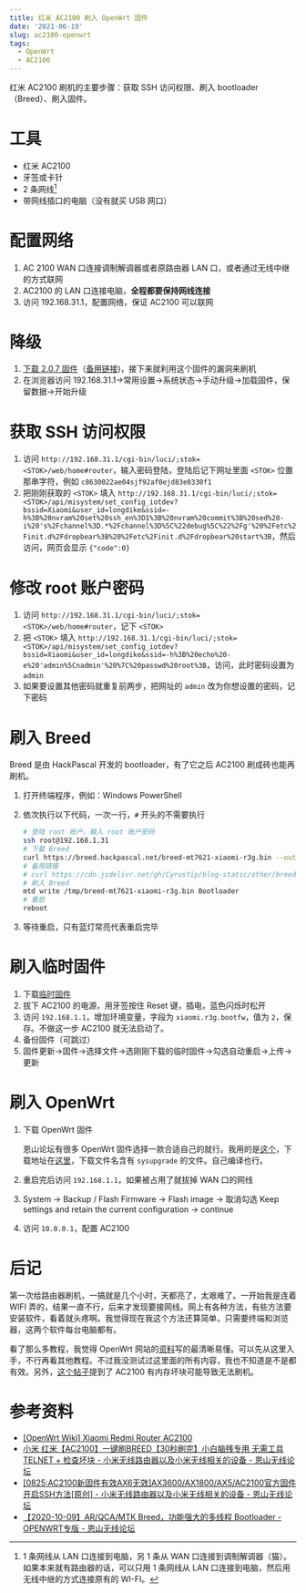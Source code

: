 ```yaml
---
title: 红米 AC2100 刷入 OpenWrt 固件
date: '2021-06-19'
slug: ac2100-openwrt
tags:
  - OpenWrt
  - AC2100
---
```


<!--more-->

红米 AC2100 刷机的主要步骤：获取 SSH 访问权限、刷入 bootloader（Breed）、刷入固件。

# 工具

- 红米 AC2100
- 牙签或卡针
- 2 条网线[^xian]
- 带网线插口的电脑（没有就买 USB 网口）

[^xian]: 1 条网线从 LAN 口连接到电脑，另 1 条从 WAN 口连接到调制解调器（猫）。如果本来就有路由器的话，可以只用 1 条网线从 LAN 口连接到电脑，然后用无线中继的方式连接原有的 WI-FI。

# 配置网络

1. AC 2100 WAN 口连接调制解调器或者原路由器 LAN 口，或者通过无线中继的方式联网
1. AC2100 的 LAN 口连接电脑，**全程都要保持网线连接**
1. 访问 192.168.31.1，配置网络，保证 AC2100 可以联网

# 降级

1. [下载 2.0.7 固件](http://cdn.cnbj1.fds.api.mi-img.com/xiaoqiang/rom/rm2100/miwifi_rm2100_firmware_d6234_2.0.7.bin)（[备用链接](https://cdn.jsdelivr.net/gh/CyrusYip/blog-static/other/miwifi_rm2100_firmware_d6234_2.0.7.bin))，接下来就利用这个固件的漏洞来刷机
1. 在浏览器访问 192.168.31.1->常用设置->系统状态->手动升级->加载固件，保留数据->开始升级

# 获取 SSH 访问权限

1. 访问 `http://192.168.31.1/cgi-bin/luci/;stok=<STOK>/web/home#router`，输入密码登陆，登陆后记下网址里面 `<STOK>` 位置那串字符，例如 `c8630022ae04sjf92af0ejd83e0330f1`
1. 把刚刚获取的 `<STOK>` 填入 `http://192.168.31.1/cgi-bin/luci/;stok=<STOK>/api/misystem/set_config_iotdev?bssid=Xiaomi&user_id=longdike&ssid=-h%3B%20nvram%20set%20ssh_en%3D1%3B%20nvram%20commit%3B%20sed%20-i%20's%2Fchannel%3D.*%2Fchannel%3D%5C%22debug%5C%22%2Fg'%20%2Fetc%2Finit.d%2Fdropbear%3B%20%2Fetc%2Finit.d%2Fdropbear%20start%3B`，然后访问，网页会显示 `{"code":0}`

# 修改 root 账户密码

1. 访问 `http://192.168.31.1/cgi-bin/luci/;stok=<STOK>/web/home#router`，记下 `<STOK>`
1. 把 `<STOK>` 填入 `http://192.168.31.1/cgi-bin/luci/;stok=<STOK>/api/misystem/set_config_iotdev?bssid=Xiaomi&user_id=longdike&ssid=-h%3B%20echo%20-e%20'admin%5Cnadmin'%20%7C%20passwd%20root%3B`，访问，此时密码设置为 `admin`
1. 如果要设置其他密码就重复前两步，把网址的 `admin` 改为你想设置的密码，记下密码

# 刷入 Breed

Breed 是由 HackPascal 开发的 bootloader，有了它之后 AC2100 刷成砖也能再刷机。

1. 打开终端程序，例如：Windows PowerShell

1. 依次执行以下代码，一次一行，`#` 开头的不需要执行

    ```bash
    # 登陆 root 账户，输入 root 账户密码
    ssh root@192.168.1.31
    # 下载 Breed
    curl https://breed.hackpascal.net/breed-mt7621-xiaomi-r3g.bin --output  breed-mt7621-xiaomi-r3g.bin
    # 备用链接
    # curl https://cdn.jsdelivr.net/gh/CyrusYip/blog-static/other/breed-mt7621-xiaomi-r3g.bin --output  breed-mt7621-xiaomi-r3g.bin
    # 刷入 Breed
    mtd write /tmp/breed-mt7621-xiaomi-r3g.bin Bootloader
    # 重启
    reboot
    ```

1. 等待重启，只有蓝灯常亮代表重启完毕

# 刷入临时固件

1. 下载[临时固件](https://cdn.jsdelivr.net/gh/CyrusYip/blog-static/other/openwrt-ramips-mt7621-xiaomi_redmi-router-ac2100-initramfs-kernel.bin)
1. 拔下 AC2100 的电源，用牙签按住 Reset 键，插电，蓝色闪烁时松开
1. 访问 `192.168.1.1`，增加环境变量，字段为 `xiaomi.r3g.bootfw`，值为 `2`，保存。不做这一步 AC2100 就无法启动了。
1. 备份固件（可跳过）
1. 固件更新->固件->选择文件->选刚刚下载的临时固件->勾选自动重启->上传->更新

# 刷入 OpenWrt

1. 下载 OpenWrt 固件

    恩山论坛有很多 OpenWrt 固件选择一款合适自己的就行。我用的是[这个](https://www.right.com.cn/forum/thread-4048412-1-1.html)，下载地址在[这里](https://down.cloudorz.com/Router/LEDE/XiaoMi/XiaoMi-AC2100/Lean/)，下载文件名含有 `sysupgrade` 的文件。自己编译也行。

1. 重启完后访问 `192.168.1.1`，如果被占用了就拔掉 WAN 口的网线

1. System -> Backup / Flash Firmware -> Flash image -> 取消勾选 Keep settings and retain the current configuration -> continue

1. 访问 `10.0.0.1`，配置 AC2100

# 后记

第一次给路由器刷机，一搞就是几个小时，天都亮了，太艰难了。一开始我是连着 WIFI 弄的，结果一直不行，后来才发现要接网线。网上有各种方法，有些方法要安装软件，看着就头疼啊。我觉得现在我这个方法还算简单，只需要终端和浏览器，这两个软件每台电脑都有。

看了那么多教程，我觉得 OpenWrt 网站的[资料](https://openwrt.org/toh/xiaomi/xiaomi_redmi_router_ac2100)写的最清晰易懂。可以先从这里入手，不行再看其他教程。不过我没测试过这里面的所有内容，我也不知道是不是都有效。另外，[这个帖子](https://www.right.com.cn/forum/thread-4054150-1-1.html)提到了 AC2100 有内存坏块可能导致无法刷机。

# 参考资料

- [[OpenWrt Wiki] Xiaomi Redmi Router AC2100](https://openwrt.org/toh/xiaomi/xiaomi_redmi_router_ac2100)
- [小米 红米【AC2100】一键刷BREED【30秒刷完】小白脑残专用 无需工具TELNET + 检查坏块 - 小米无线路由器以及小米无线相关的设备 - 恩山无线论坛](https://www.right.com.cn/forum/thread-4066963-1-1.html)
- [[0825:AC2100新固件有效AX6无效]AX3600/AX1800/AX5/AC2100官方固件开启SSH方法[原创] - 小米无线路由器以及小米无线相关的设备 - 恩山无线论坛](https://www.right.com.cn/forum/thread-4032490-1-1.html)
- [【2020-10-09】AR/QCA/MTK Breed，功能强大的多线程 Bootloader - OPENWRT专版 - 恩山无线论坛](https://www.right.com.cn/forum/thread-161906-1-1.html)
